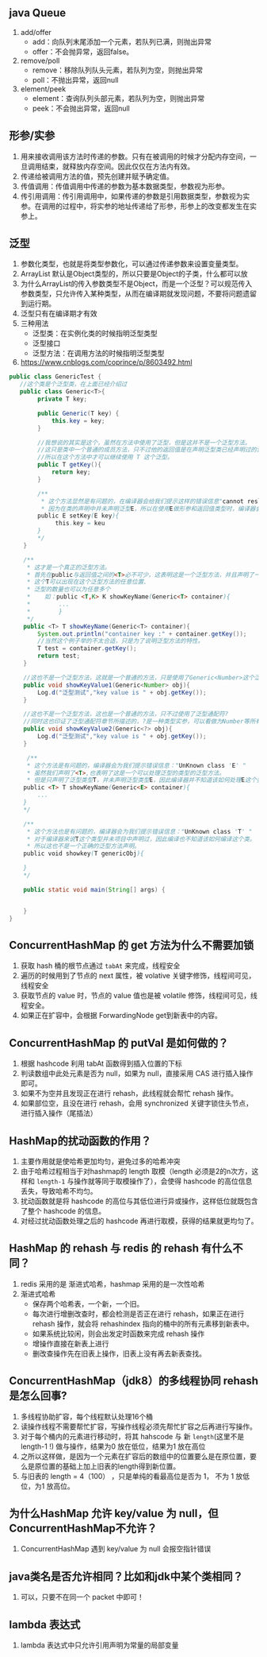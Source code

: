 ## java Queue
1. add/offer
	- add：向队列末尾添加一个元素，若队列已满，则抛出异常
	- offer：不会抛异常，返回false。
2. remove/poll
	- remove：移除队列队头元素，若队列为空，则抛出异常
	- poll：不抛出异常，返回null
3. element/peek
	- element：查询队列头部元素，若队列为空，则抛出异常
	- peek：不会抛出异常，返回null
	
## 形参/实参
1. 用来接收调用该方法时传递的参数。只有在被调用的时候才分配内存空间，一旦调用结束，就释放内存空间。因此仅仅在方法内有效。
2. 传递给被调用方法的值，预先创建并赋予确定值。
3. 传值调用：传值调用中传递的参数为基本数据类型，参数视为形参。
4. 传引用调用：传引用调用中，如果传递的参数是引用数据类型，参数视为实参。在调用的过程中，将实参的地址传递给了形参，形参上的改变都发生在实参上。

## 泛型
1. 参数化类型，也就是将类型参数化，可以通过传递参数来设置变量类型。
2. ArrayList 默认是Object类型的，所以只要是Object的子类，什么都可以放
3. 为什么ArrayList的传入参数类型不是Object，而是一个泛型？可以规范传入参数类型，只允许传入某种类型，从而在编译期就发现问题，不要将问题遗留到运行期。
4. 泛型只有在编译期才有效
5. 三种用法
	- 泛型类：在实例化类的时候指明泛型类型
	- 泛型接口
	- 泛型方法：在调用方法的时候指明泛型类型
6. https://www.cnblogs.com/coprince/p/8603492.html
```java
public class GenericTest {
   //这个类是个泛型类，在上面已经介绍过
   public class Generic<T>{     
        private T key;

        public Generic(T key) {
            this.key = key;
        }

        //我想说的其实是这个，虽然在方法中使用了泛型，但是这并不是一个泛型方法。
        //这只是类中一个普通的成员方法，只不过他的返回值是在声明泛型类已经声明过的泛型。
        //所以在这个方法中才可以继续使用 T 这个泛型。
        public T getKey(){
            return key;
        }

        /**
         * 这个方法显然是有问题的，在编译器会给我们提示这样的错误信息"cannot reslove symbol E"
         * 因为在类的声明中并未声明泛型E，所以在使用E做形参和返回值类型时，编译器会无法识别。
        public E setKey(E key){
             this.key = keu
        }
        */
    }

    /** 
     * 这才是一个真正的泛型方法。
     * 首先在public与返回值之间的<T>必不可少，这表明这是一个泛型方法，并且声明了一个泛型T
     * 这个T可以出现在这个泛型方法的任意位置.
     * 泛型的数量也可以为任意多个 
     *    如：public <T,K> K showKeyName(Generic<T> container){
     *        ...
     *        }
     */
    public <T> T showKeyName(Generic<T> container){
        System.out.println("container key :" + container.getKey());
        //当然这个例子举的不太合适，只是为了说明泛型方法的特性。
        T test = container.getKey();
        return test;
    }

    //这也不是一个泛型方法，这就是一个普通的方法，只是使用了Generic<Number>这个泛型类做形参而已。
    public void showKeyValue1(Generic<Number> obj){
        Log.d("泛型测试","key value is " + obj.getKey());
    }

    //这也不是一个泛型方法，这也是一个普通的方法，只不过使用了泛型通配符?
    //同时这也印证了泛型通配符章节所描述的，?是一种类型实参，可以看做为Number等所有类的父类
    public void showKeyValue2(Generic<?> obj){
        Log.d("泛型测试","key value is " + obj.getKey());
    }

     /**
     * 这个方法是有问题的，编译器会为我们提示错误信息："UnKnown class 'E' "
     * 虽然我们声明了<T>,也表明了这是一个可以处理泛型的类型的泛型方法。
     * 但是只声明了泛型类型T，并未声明泛型类型E，因此编译器并不知道该如何处理E这个类型。
    public <T> T showKeyName(Generic<E> container){
        ...
    }  
    */

    /**
     * 这个方法也是有问题的，编译器会为我们提示错误信息："UnKnown class 'T' "
     * 对于编译器来说T这个类型并未项目中声明过，因此编译也不知道该如何编译这个类。
     * 所以这也不是一个正确的泛型方法声明。
    public void showkey(T genericObj){

    }
    */

    public static void main(String[] args) {


    }
}
```

## ConcurrentHashMap 的 get 方法为什么不需要加锁
1. 获取 hash 桶的根节点通过 `tabAt` 来完成，线程安全
2. 遍历的时候用到了节点的 next 属性，被 volative 关键字修饰，线程间可见，线程安全 
3. 获取节点的 value 时，节点的 value 值也是被 volatile 修饰，线程间可见，线程安全。
4. 如果正在扩容中，会根据 ForwardingNode get到新表中的内容。

## ConcurrentHashMap 的 putVal 是如何做的？
1. 根据 hashcode 利用 tabAt 函数得到插入位置的下标
2. 判读数组中此处元素是否为 null，如果为 null，直接采用 CAS 进行插入操作即可。
3. 如果不为空并且发现正在进行 rehash，此线程就会帮忙 rehash 操作。
4. 如果部位空，且没在进行 rehash，会用 synchronized 关键字锁住头节点，进行插入操作（尾插法）

## HashMap的扰动函数的作用？
1. 主要作用就是使哈希更加均匀，避免过多的哈希冲突
2. 由于哈希过程相当于对hashmap的 length 取模（length 必须是2的n次方，这样和 `length-1` 与操作就等同于取模操作了），会使得 hashcode 的高位信息丢失，导致哈希不均匀。
3. 扰动函数就是将 hashcode 的高位与其低位进行异或操作，这样低位就既包含了整个 hashcode 的信息。
4. 对经过扰动函数处理之后的 hashcode 再进行取模，获得的结果就更均匀了。

## HashMap 的 rehash 与 redis 的 rehash 有什么不同？
1. redis 采用的是 渐进式哈希，hashmap 采用的是一次性哈希
2. 渐进式哈希 
	- 保存两个哈希表，一个新，一个旧。
	- 每次进行增删改查时，都会检测是否正在进行 rehash，如果正在进行 rehash 操作，就会将 rehashindex 指向的桶中的所有元素移到新表中。
	- 如果系统比较闲，则会出发定时函数来完成 rehash 操作 
	- 增操作直接在新表上进行
	- 删改查操作先在旧表上操作，旧表上没有再去新表查找。
	
## ConcurrentHashMap（jdk8）的多线程协同 rehash 是怎么回事?
1. 多线程协助扩容，每个线程默认处理16个桶
2. 读操作线程不需要帮忙扩容，写操作线程必须先帮忙扩容之后再进行写操作。
3. 对于每个桶内的元素进行移动时，将其 hahscode 与 新 `length`(这里不是 length-1 !) 做与操作，结果为0 放在低位，结果为1 放在高位
4. 之所以这样做，是因为一个元素在扩容后的数组中的位置要么是在原位置，要么是原位置的基础上加上旧表的length得到新位置。
5. 与旧表的 length = 4（100） ，只是单纯的看最高位是否为 1， 不为 1 放低位，为1 放高位。

## 为什么HashMap 允许 key/value 为 null，但ConcurrentHashMap不允许？
1. ConcurrentHashMap 遇到 key/value 为 null 会报空指针错误

## java类名是否允许相同？比如和jdk中某个类相同？
1. 可以，只要不在同一个 packet 中即可！

## lambda 表达式
1. lambda 表达式中只允许引用声明为常量的局部变量
